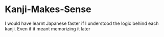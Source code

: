 # Kanji-Makes-Sense
I would have learnt Japanese faster if I understood the logic behind each kanji. Even if it meant memorizing it later
